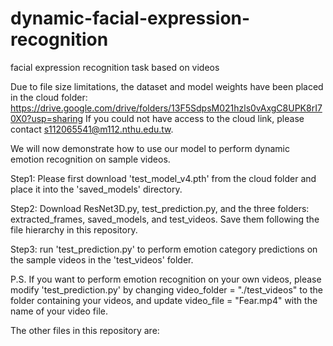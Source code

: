 # dynamic-facial-expression-recognition
facial expression recognition task based on videos

Due to file size limitations, the dataset and model weights have been placed in the cloud folder: https://drive.google.com/drive/folders/13F5SdpsM021hzls0vAxgC8UPK8rI70X0?usp=sharing
If you could not have access to the cloud link, please contact s112065541@m112.nthu.edu.tw.

We will now demonstrate how to use our model to perform dynamic emotion recognition on sample videos.

Step1: Please first download 'test_model_v4.pth' from the cloud folder and place it into the 'saved_models' directory.

Step2: Download ResNet3D.py, test_prediction.py, and the three folders: extracted_frames, saved_models, and test_videos. Save them following the file hierarchy in this repository.

Step3: run 'test_prediction.py' to perform emotion category predictions on the sample videos in the 'test_videos' folder.

P.S. If you want to perform emotion recognition on your own videos, please modify 'test_prediction.py' by changing video_folder = "./test_videos" to the folder containing your videos, and update video_file = "Fear.mp4" with the name of your video file.

The other files in this repository are:
